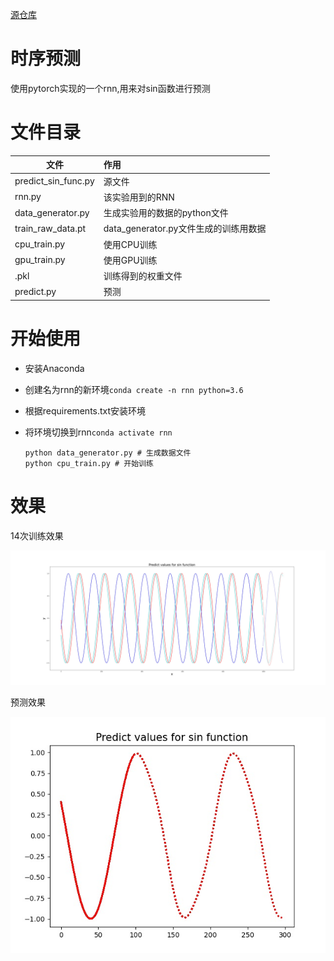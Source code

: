 [源仓库](https://github.com/MaXuSun/time_sequence_predict.git)

# 时序预测

使用pytorch实现的一个rnn,用来对sin函数进行预测

# 文件目录
|文件|作用|
|-|:-|
|predict_sin_func.py |源文件|
|rnn.py|该实验用到的RNN|
|data_generator.py|生成实验用的数据的python文件|
|train_raw_data.pt|data_generator.py文件生成的训练用数据|
| cpu_train.py | 使用CPU训练 |
| gpu_train.py | 使用GPU训练 |
|.pkl |训练得到的权重文件|
|predict.py| 预测|



# 开始使用

* 安装Anaconda

* 创建名为rnn的新环境`conda create -n rnn python=3.6`

* 根据requirements.txt安装环境

* 将环境切换到rnn`conda activate rnn`

  ~~~shell
  python data_generator.py # 生成数据文件
  python cpu_train.py # 开始训练
  ~~~

  



# 效果

14次训练效果

![img](./train/14th_train_result.jpg)

预测效果

![img](./pre_result.jpg)